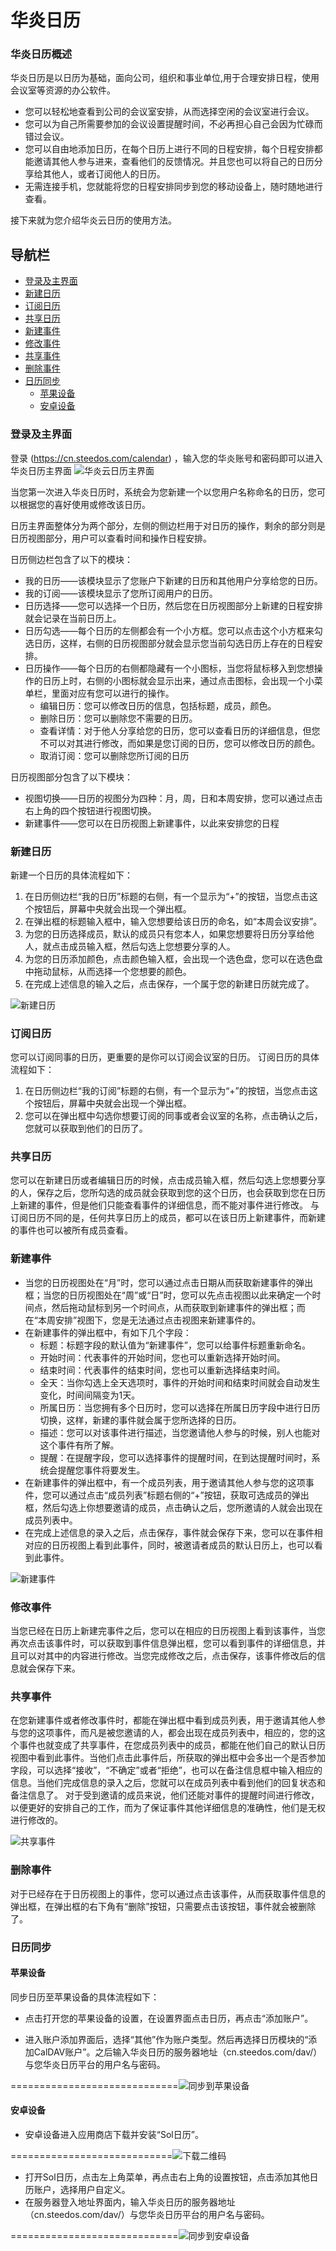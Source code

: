 # 华炎日历

### 华炎日历概述
华炎日历是以日历为基础，面向公司，组织和事业单位,用于合理安排日程，使用会议室等资源的办公软件。

- 您可以轻松地查看到公司的会议室安排，从而选择空闲的会议室进行会议。
- 您可以为自己所需要参加的会议设置提醒时间，不必再担心自己会因为忙碌而错过会议。
- 您可以自由地添加日历，在每个日历上进行不同的日程安排，每个日程安排都能邀请其他人参与进来，查看他们的反馈情况。并且您也可以将自己的日历分享给其他人，或者订阅他人的日历。
- 无需连接手机，您就能将您的日程安排同步到您的移动设备上，随时随地进行查看。

接下来就为您介绍华炎云日历的使用方法。

## 导航栏
- [登录及主界面](quickguide.md#登录及主界面)
- [新建日历](quickguide.md#新建日历)
- [订阅日历](quickguide.md#订阅日历)
- [共享日历](quickguide.md#共享日历)
- [新建事件](quickguide.md#新建事件)
- [修改事件](quickguide.md#修改事件)
- [共享事件](quickguide.md#共享事件)
- [删除事件](quickguide.md#删除事件)
- [日历同步](quickguide.md#日历同步)
    - [苹果设备](quickguide.md#苹果设备)
    - [安卓设备](quickguide.md#安卓设备)


### 登录及主界面
登录 (https://cn.steedos.com/calendar) ，输入您的华炎账号和密码即可以进入华炎日历主界面
![华炎云日历主界面](images/主界面.png)

当您第一次进入华炎日历时，系统会为您新建一个以您用户名称命名的日历，您可以根据您的喜好使用或修改该日历。

日历主界面整体分为两个部分，左侧的侧边栏用于对日历的操作，剩余的部分则是日历视图部分，用户可以查看时间和操作日程安排。


日历侧边栏包含了以下的模块：
- 我的日历——该模块显示了您账户下新建的日历和其他用户分享给您的日历。
- 我的订阅——该模块显示了您所订阅用户的日历。
- 日历选择——您可以选择一个日历，然后您在日历视图部分上新建的日程安排就会记录在当前日历上。
- 日历勾选——每个日历的左侧都会有一个小方框。您可以点击这个小方框来勾选日历，这样，右侧的日历视图部分就会显示您当前勾选日历上存在的日程安排。
- 日历操作——每个日历的右侧都隐藏有一个小图标，当您将鼠标移入到您想操作的日历上时，右侧的小图标就会显示出来，通过点击图标，会出现一个小菜单栏，里面对应有您可以进行的操作。
    - 编辑日历：您可以修改日历的信息，包括标题，成员，颜色。
    - 删除日历：您可以删除您不需要的日历。
    - 查看详情：对于他人分享给您的日历，您可以查看日历的详细信息，但您不可以对其进行修改，而如果是您订阅的日历，您可以修改日历的颜色。
    - 取消订阅：您可以删除您所订阅的日历

日历视图部分包含了以下模块：
- 视图切换——日历的视图分为四种：月，周，日和本周安排，您可以通过点击右上角的四个按钮进行视图切换。
- 新建事件——您可以在日历视图上新建事件，以此来安排您的日程
    
### 新建日历
新建一个日历的具体流程如下：

1. 在日历侧边栏“我的日历”标题的右侧，有一个显示为“+”的按钮，当您点击这个按钮后，屏幕中央就会出现一个弹出框。
1. 在弹出框的标题输入框中，输入您想要给该日历的命名，如“本周会议安排”。
1. 为您的日历选择成员，默认的成员只有您本人，如果您想要将日历分享给他人，就点击成员输入框，然后勾选上您想要分享的人。
1. 为您的日历添加颜色，点击颜色输入框，会出现一个选色盘，您可以在选色盘中拖动鼠标，从而选择一个您想要的颜色。
1. 在完成上述信息的输入之后，点击保存，一个属于您的新建日历就完成了。

![新建日历](images/新建日历.png)

### 订阅日历
您可以订阅同事的日历，更重要的是你可以订阅会议室的日历。
订阅日历的具体流程如下：

1. 在日历侧边栏“我的订阅”标题的右侧，有一个显示为“+”的按钮，当您点击这个按钮后，屏幕中央就会出现一个弹出框。
1. 您可以在弹出框中勾选你想要订阅的同事或者会议室的名称，点击确认之后，您就可以获取到他们的日历了。

### 共享日历
您可以在新建日历或者编辑日历的时候，点击成员输入框，然后勾选上您想要分享的人，保存之后，您所勾选的成员就会获取到您的这个日历，也会获取到您在日历上新建的事件，但是他们只能查看事件的详细信息，而不能对事件进行修改。
与订阅日历不同的是，任何共享日历上的成员，都可以在该日历上新建事件，而新建的事件也可以被所有成员查看。

### 新建事件

- 当您的日历视图处在“月”时，您可以通过点击日期从而获取新建事件的弹出框；当您的日历视图处在“周”或“日”时，您可以先点击视图以此来确定一个时间点，然后拖动鼠标到另一个时间点，从而获取到新建事件的弹出框；而在“本周安排”视图下，您是无法通过点击视图来新建事件的。
- 在新建事件的弹出框中，有如下几个字段：
    - 标题：标题字段的默认值为“新建事件”，您可以给事件标题重新命名。
    - 开始时间：代表事件的开始时间，您也可以重新选择开始时间。
    - 结束时间：代表事件的结束时间，您也可以重新选择结束时间。 
    - 全天：当你勾选上全天选项时，事件的开始时间和结束时间就会自动发生变化，时间间隔变为1天。
    - 所属日历：当您拥有多个日历时，您可以选择在所属日历字段中进行日历切换，这样，新建的事件就会属于您所选择的日历。
    - 描述：您可以对该事件进行描述，当您邀请他人参与的时候，别人也能对这个事件有所了解。
    - 提醒：在提醒字段，您可以选择事件的提醒时间，在到达提醒时间时，系统会提醒您事件将要发生。
- 在新建事件的弹出框中，有一个成员列表，用于邀请其他人参与您的这项事件，您可以通过点击“成员列表”标题右侧的“+”按钮，获取可选成员的弹出框，然后勾选上你想要邀请的成员，点击确认之后，您所邀请的人就会出现在成员列表中。
- 在完成上述信息的录入之后，点击保存，事件就会保存下来，您可以在事件相对应的日历视图上看到此事件，同时，被邀请者成员的默认日历上，也可以看到此事件。

![新建事件](images/新建事件.png)

### 修改事件

当您已经在日历上新建完事件之后，您可以在相应的日历视图上看到该事件，当您再次点击该事件时，可以获取到事件信息弹出框，您可以看到事件的详细信息，并且可以对其中的内容进行修改。当您完成修改之后，点击保存，该事件修改后的信息就会保存下来。

### 共享事件

在您新建事件或者修改事件时，都能在弹出框中看到成员列表，用于邀请其他人参与您的这项事件，而凡是被您邀请的人，都会出现在成员列表中，相应的，您的这个事件也就变成了共享事件，在您成员列表中的成员，都能在他们自己的默认日历视图中看到此事件。当他们点击此事件后，所获取的弹出框中会多出一个是否参加字段，可以选择“接收”，“不确定”或者“拒绝”，也可以在备注信息框中输入相应的信息。当他们完成信息的录入之后，您就可以在成员列表中看到他们的回复状态和备注信息了。
对于受到邀请的成员来说，他们还能对事件的提醒时间进行修改，以便更好的安排自己的工作，而为了保证事件其他详细信息的准确性，他们是无权进行修改的。

![共享事件](images/共享事件.png)


### 删除事件

对于已经存在于日历视图上的事件，您可以通过点击该事件，从而获取事件信息的弹出框，在弹出框的右下角有“删除”按钮，只需要点击该按钮，事件就会被删除了。



### 日历同步
#### 苹果设备
同步日历至苹果设备的具体流程如下：

- 点击打开您的苹果设备的设置，在设置界面点击日历，再点击“添加账户”。

- 进入账户添加界面后，选择“其他”作为账户类型。然后再选择日历模块的“添加CalDAV账户”。之后输入华炎日历的服务器地址（cn.steedos.com/dav/）与您华炎日历平台的用户名与密码。 
            
=============================![同步到苹果设备](images/同步到苹果客户端.png)


#### 安卓设备
- 安卓设备进入应用商店下载并安装“Sol日历”。
 
============================![下载二维码](images/下载二维码.png)

- 打开Sol日历，点击左上角菜单，再点击右上角的设置按钮，点击添加其他日历账户，选择用户自定义。
- 在服务器登入地址界面内，输入华炎日历的服务器地址（cn.steedos.com/dav/）与您华炎日历平台的用户名与密码。   

=============================![同步到安卓设备](images/同步到安卓设备.png.jpg)

